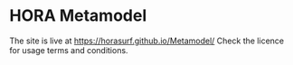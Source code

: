 # HORA Metamodel
The site is live at https://horasurf.github.io/Metamodel/
Check the licence for usage terms and conditions.
